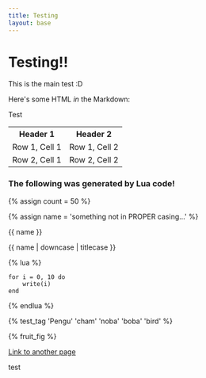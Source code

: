 ```yaml
---
title: Testing
layout: base
---
```

# Testing!!

This is the main test :D

Here's some HTML *in* the Markdown:

<div class="test">
	<p>Test</p>
	<!-- A table! -->
	<table>
		<tr>
			<th>Header 1</th>
			<th>Header 2</th>
		</tr>
		<tr>
			<td>Row 1, Cell 1</td>
			<td>Row 1, Cell 2</td>
		</tr>
		<tr>
			<td>Row 2, Cell 1</td>
			<td>Row 2, Cell 2</td>
		</tr>
	</table>
</div>

### The following was generated by Lua code!

{% assign count = 50 %}

{% assign name = 'something not in PROPER casing...' %}

{{ name }}

{{ name | downcase | titlecase }}

{% lua %}

	for i = 0, 10 do
		write(i)
	end

{% endlua %}

{% test_tag 'Pengu' 'cham' 'noba' 'boba' 'bird' %}

{% fruit_fig %}

<!-- A link to page.html, a neighboring file -->
[Link to another page](page.html)

<!-- Some JavaScript that will randomize the color of the word 'test' -->
<span name="test">test</span>
<script>
	document.querySelector('[name="test"]').style.color = `rgb(${Math.floor(Math.random() * 256)}, ${Math.floor(Math.random() * 256)}, ${Math.floor(Math.random() * 256)})`;
</script>
